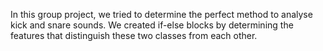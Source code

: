 In this group project, we tried to determine the perfect method to analyse kick and snare sounds. We created if-else blocks by determining the features that distinguish these two classes from each other.
